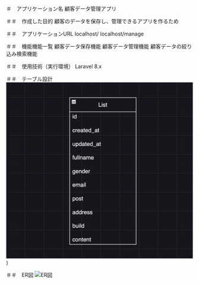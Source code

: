 ＃　アプリケーション名
顧客データ管理アプリ

＃＃　作成した目的
顧客のデータを保存し、管理できるアプリを作るため

＃＃　アプリケーションURL
localhost/
localhost/manage



＃＃　機能機能一覧
顧客データ保存機能
顧客データ管理機能
顧客データの絞り込み検索機能

＃＃　使用技術（実行環境）
Laravel 8.x

＃＃　テーブル設計
![テーブル設計](https://github.com/YutaTomatsu/laravel-test/blob/main/%E3%83%86%E3%83%BC%E3%83%95%E3%82%99%E3%83%AB%E5%86%85%E5%AE%B9.png?raw=true))

＃＃　ER図
![ER図](https://github.com/YutaTomatsu/laravel-test/blob/main/ER%E5%9B%B3.png?raw=true)
